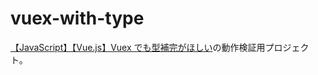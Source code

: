 # vuex-with-type

[【JavaScript】【Vue.js】Vuex でも型補完がほしい](http://outofmem.hatenablog.com/entry/2019/01/03/012755)の動作検証用プロジェクト。
